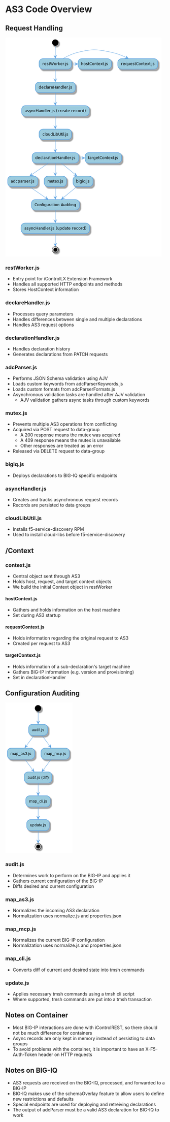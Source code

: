 # AS3 Code Overview

## Request Handling
![](images/as3-request-handling.png)

### restWorker.js
* Entry point for iControlLX Extension Framework
* Handles all supported HTTP endpoints and methods
* Stores HostContext information

### declareHandler.js
* Processes query parameters
* Handles differences between single and multiple declarations
* Handles AS3 request options

### declarationHandler.js
* Handles declaration history
* Generates declarations from PATCH requests

### adcParser.js
* Performs JSON Schema validation using AJV
* Loads custom keywords from adcParserKeywords.js
* Loads custom formats from adcParserFormats.js
* Asynchronous validation tasks are handled after AJV validation
  * AJV validation gathers async tasks through custom keywords

### mutex.js
* Prevents multiple AS3 operations from conflicting
* Acquired via POST request to data-group
  * A 200 response means the mutex was acquired
  * A 409 response means the mutex is unavailable
  * Other responses are treated as an error
* Released via DELETE request to data-group

### bigiq.js
* Deploys declarations to BIG-IQ specific endpoints

### asyncHandler.js
* Creates and tracks asynchronous request records
* Records are persisted to data groups

### cloudLibUtil.js
* Installs f5-service-discovery RPM
* Used to install cloud-libs before f5-service-discovery

## /Context

### context.js
* Central object sent through AS3
* Holds host, request, and target context objects
* We build the initial Context object in restWorker

#### hostContext.js
* Gathers and holds information on the host machine
* Set during AS3 startup

#### requestContext.js
* Holds information regarding the original request to AS3
* Created per request to AS3

#### targetContext.js
* Holds information of a sub-declaration's target machine
* Gathers BIG-IP information (e.g. version and provisioning)
* Set in declarationHandler

## Configuration Auditing
![](images/as3-config-auditing.png)

### audit.js
* Determines work to perform on the BIG-IP and applies it
* Gathers current configuration of the BIG-IP
* Diffs desired and current configuration

### map_as3.js
* Normalizes the incoming AS3 declaration
* Normalization uses normalize.js and properties.json

### map_mcp.js
* Normalizes the current BIG-IP configuration
* Normalization uses normalize.js and properties.json

### map_cli.js
* Converts diff of current and desired state into tmsh commands

### update.js
* Applies necessary tmsh commands using a tmsh cli script
* Where supported, tmsh commands are put into a tmsh transaction

## Notes on Container
* Most BIG-IP interactions are done with iControlREST, so there should not be much difference for containers
* Async records are only kept in memory instead of persisting to data groups
* To avoid problems with the container, it is important to have an X-F5-Auth-Token header on HTTP requests

## Notes on BIG-IQ
* AS3 requests are received on the BIG-IQ, processed, and forwarded to a BIG-IP
* BIG-IQ makes use of the schemaOverlay feature to allow users to define new restrictions and defaults
* Special endpoints are used for deploying and retreiving declarations
* The output of adcParser must be a valid AS3 declaration for BIG-IQ to work
